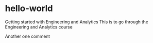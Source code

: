 # hello-world
Getting started with Engineering and Analytics
This is to go through the Engineering and Analytics course

Another one comment
